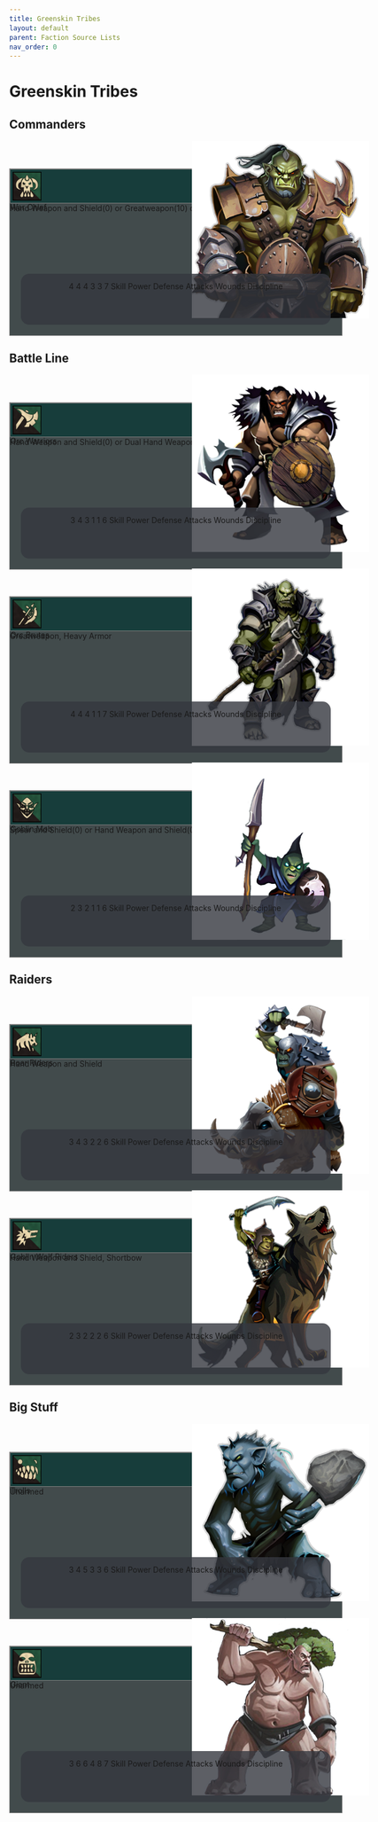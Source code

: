 ```yaml
---
title: Greenskin Tribes
layout: default
parent: Faction Source Lists
nav_order: 0
---
```

<link rel="stylesheet" href=".. / .. / style.css">
<link rel = "stylesheet" href = "factionSource.css">

# Greenskin Tribes #
## Commanders ##
<div style="position:relative; width:650px; height:350px;">
<div style = "position:absolute; top:50px; width:600px; height:300px; background-color: rgba(66,75,76, 1);border:1px solid; border-color:grey" >

<div style = "width:600px; height:60px; background:#173d3b; border:1px solid; border-color:grey" >
   
<img src = "icons/GreenskinTribes/WarChief.png" style = " height:52px; margin-top: 4px; margin-left: 4px">
      
<div class = "unit-name">War Chief</div>

  </div>

<div class = "unit-props" > Hand Weapon and Shield(0) or Greatweapon(10) or Dual Hand Weapons(5) </div>
                

<div style = "position:absolute; bottom:19px; height:92px; left:20px; width:560px; background:grey;background-color: rgba(53,56,63, 0.8); text-align: center; z-index: 1;border-radius: 15px;" >
                 
<span class = "statbox" >4</span>
<span class = "statbox" >4 </span>
<span class = "statbox" >4</span>
<span class = "statbox" >3</span>
<span class = "statbox" >3</span>
<span class = "statbox" >7</span>
<span class = "stat-text" >Skill</span>
<span class = "stat-text" >Power</span>
<span class = "stat-text" >Defense</span>
<span class = "stat-text" >Attacks</span>
<span class = "stat-text" >Wounds</span>
<span class = "stat-text" >Discipline</span>
</div>

</div>
<img src = "images/GreenskinTribes/WarChief.png" style="position:absolute; bottom:30px; right:0px; height:320px">
</div>

## Battle Line ##
<div style="position:relative; width:650px; height:350px;">
<div style = "position:absolute; top:50px; width:600px; height:300px; background-color: rgba(66,75,76, 1);border:1px solid; border-color:grey" >

<div style = "width:600px; height:60px; background:#173d3b; border:1px solid; border-color:grey" >
   
<img src = "icons/GreenskinTribes/OrcWarriors.png" style = " height:52px; margin-top: 4px; margin-left: 4px">
      
<div class = "unit-name">Orc Warriors</div>

  </div>

<div class = "unit-props" > Hand Weapon and Shield(0) or Dual Hand Weapons(0) </div>
                

<div style = "position:absolute; bottom:19px; height:92px; left:20px; width:560px; background:grey;background-color: rgba(53,56,63, 0.8); text-align: center; z-index: 1;border-radius: 15px;" >
                 
<span class = "statbox" >3</span>
<span class = "statbox" >4 </span>
<span class = "statbox" >3</span>
<span class = "statbox" >1</span>
<span class = "statbox" >1</span>
<span class = "statbox" >6</span>
<span class = "stat-text" >Skill</span>
<span class = "stat-text" >Power</span>
<span class = "stat-text" >Defense</span>
<span class = "stat-text" >Attacks</span>
<span class = "stat-text" >Wounds</span>
<span class = "stat-text" >Discipline</span>
</div>

</div>
<img src = "images/GreenskinTribes/OrcWarriors.png" style="position:absolute; bottom:30px; right:0px; height:320px">
</div>

<div style="position:relative; width:650px; height:350px;">
<div style = "position:absolute; top:50px; width:600px; height:300px; background-color: rgba(66,75,76, 1);border:1px solid; border-color:grey" >

<div style = "width:600px; height:60px; background:#173d3b; border:1px solid; border-color:grey" >
   
<img src = "icons/GreenskinTribes/OrcBrutes.png" style = " height:52px; margin-top: 4px; margin-left: 4px">
      
<div class = "unit-name">Orc Brutes</div>

  </div>

<div class = "unit-props" > Greatweapon, Heavy Armor </div>
                

<div style = "position:absolute; bottom:19px; height:92px; left:20px; width:560px; background:grey;background-color: rgba(53,56,63, 0.8); text-align: center; z-index: 1;border-radius: 15px;" >
                 
<span class = "statbox" >4</span>
<span class = "statbox" >4 </span>
<span class = "statbox" >4</span>
<span class = "statbox" >1</span>
<span class = "statbox" >1</span>
<span class = "statbox" >7</span>
<span class = "stat-text" >Skill</span>
<span class = "stat-text" >Power</span>
<span class = "stat-text" >Defense</span>
<span class = "stat-text" >Attacks</span>
<span class = "stat-text" >Wounds</span>
<span class = "stat-text" >Discipline</span>
</div>

</div>
<img src = "images/GreenskinTribes/OrcBrutes.png" style="position:absolute; bottom:30px; right:0px; height:320px">
</div>

<div style="position:relative; width:650px; height:350px;">
<div style = "position:absolute; top:50px; width:600px; height:300px; background-color: rgba(66,75,76, 1);border:1px solid; border-color:grey" >

<div style = "width:600px; height:60px; background:#173d3b; border:1px solid; border-color:grey" >
   
<img src = "icons/GreenskinTribes/GoblinMob.png" style = " height:52px; margin-top: 4px; margin-left: 4px">
      
<div class = "unit-name">Goblin Mob</div>

  </div>

<div class = "unit-props" > Spear and Shield(0) or Hand Weapon and Shield(0) </div>
                

<div style = "position:absolute; bottom:19px; height:92px; left:20px; width:560px; background:grey;background-color: rgba(53,56,63, 0.8); text-align: center; z-index: 1;border-radius: 15px;" >
                 
<span class = "statbox" >2</span>
<span class = "statbox" >3 </span>
<span class = "statbox" >2</span>
<span class = "statbox" >1</span>
<span class = "statbox" >1</span>
<span class = "statbox" >6</span>
<span class = "stat-text" >Skill</span>
<span class = "stat-text" >Power</span>
<span class = "stat-text" >Defense</span>
<span class = "stat-text" >Attacks</span>
<span class = "stat-text" >Wounds</span>
<span class = "stat-text" >Discipline</span>
</div>

</div>
<img src = "images/GreenskinTribes/GoblinMob.png" style="position:absolute; bottom:30px; right:0px; height:320px">
</div>

## Raiders ##
<div style="position:relative; width:650px; height:350px;">
<div style = "position:absolute; top:50px; width:600px; height:300px; background-color: rgba(66,75,76, 1);border:1px solid; border-color:grey" >

<div style = "width:600px; height:60px; background:#173d3b; border:1px solid; border-color:grey" >
   
<img src = "icons/GreenskinTribes/BoarRiders.png" style = " height:52px; margin-top: 4px; margin-left: 4px">
      
<div class = "unit-name">Boar Riders</div>

  </div>

<div class = "unit-props" > Hand Weapon and Shield </div>
                

<div style = "position:absolute; bottom:19px; height:92px; left:20px; width:560px; background:grey;background-color: rgba(53,56,63, 0.8); text-align: center; z-index: 1;border-radius: 15px;" >
                 
<span class = "statbox" >3</span>
<span class = "statbox" >4 </span>
<span class = "statbox" >3</span>
<span class = "statbox" >2</span>
<span class = "statbox" >2</span>
<span class = "statbox" >6</span>
<span class = "stat-text" >Skill</span>
<span class = "stat-text" >Power</span>
<span class = "stat-text" >Defense</span>
<span class = "stat-text" >Attacks</span>
<span class = "stat-text" >Wounds</span>
<span class = "stat-text" >Discipline</span>
</div>

</div>
<img src = "images/GreenskinTribes/BoarRiders.png" style="position:absolute; bottom:30px; right:0px; height:320px">
</div>

<div style="position:relative; width:650px; height:350px;">
<div style = "position:absolute; top:50px; width:600px; height:300px; background-color: rgba(66,75,76, 1);border:1px solid; border-color:grey" >

<div style = "width:600px; height:60px; background:#173d3b; border:1px solid; border-color:grey" >
   
<img src = "icons/GreenskinTribes/GoblinWolfRiders.png" style = " height:52px; margin-top: 4px; margin-left: 4px">
      
<div class = "unit-name">Goblin Wolf Riders</div>

  </div>

<div class = "unit-props" > Hand Weapon and Shield, Shortbow </div>
                

<div style = "position:absolute; bottom:19px; height:92px; left:20px; width:560px; background:grey;background-color: rgba(53,56,63, 0.8); text-align: center; z-index: 1;border-radius: 15px;" >
                 
<span class = "statbox" >2</span>
<span class = "statbox" >3 </span>
<span class = "statbox" >2</span>
<span class = "statbox" >2</span>
<span class = "statbox" >2</span>
<span class = "statbox" >6</span>
<span class = "stat-text" >Skill</span>
<span class = "stat-text" >Power</span>
<span class = "stat-text" >Defense</span>
<span class = "stat-text" >Attacks</span>
<span class = "stat-text" >Wounds</span>
<span class = "stat-text" >Discipline</span>
</div>

</div>
<img src = "images/GreenskinTribes/GoblinWolfRiders.png" style="position:absolute; bottom:30px; right:0px; height:320px">
</div>

## Big Stuff ##
<div style="position:relative; width:650px; height:350px;">
<div style = "position:absolute; top:50px; width:600px; height:300px; background-color: rgba(66,75,76, 1);border:1px solid; border-color:grey" >

<div style = "width:600px; height:60px; background:#173d3b; border:1px solid; border-color:grey" >
   
<img src = "icons/GreenskinTribes/Trolls.png" style = " height:52px; margin-top: 4px; margin-left: 4px">
      
<div class = "unit-name">Trolls</div>

  </div>

<div class = "unit-props" > Unarmed </div>
                

<div style = "position:absolute; bottom:19px; height:92px; left:20px; width:560px; background:grey;background-color: rgba(53,56,63, 0.8); text-align: center; z-index: 1;border-radius: 15px;" >
                 
<span class = "statbox" >3</span>
<span class = "statbox" >4 </span>
<span class = "statbox" >5</span>
<span class = "statbox" >3</span>
<span class = "statbox" >3</span>
<span class = "statbox" >6</span>
<span class = "stat-text" >Skill</span>
<span class = "stat-text" >Power</span>
<span class = "stat-text" >Defense</span>
<span class = "stat-text" >Attacks</span>
<span class = "stat-text" >Wounds</span>
<span class = "stat-text" >Discipline</span>
</div>

</div>
<img src = "images/GreenskinTribes/Trolls.png" style="position:absolute; bottom:30px; right:0px; height:320px">
</div>

<div style="position:relative; width:650px; height:350px;">
<div style = "position:absolute; top:50px; width:600px; height:300px; background-color: rgba(66,75,76, 1);border:1px solid; border-color:grey" >

<div style = "width:600px; height:60px; background:#173d3b; border:1px solid; border-color:grey" >
   
<img src = "icons/GreenskinTribes/Giant.png" style = " height:52px; margin-top: 4px; margin-left: 4px">
      
<div class = "unit-name">Giant</div>

  </div>

<div class = "unit-props" > Unarmed </div>
                

<div style = "position:absolute; bottom:19px; height:92px; left:20px; width:560px; background:grey;background-color: rgba(53,56,63, 0.8); text-align: center; z-index: 1;border-radius: 15px;" >
                 
<span class = "statbox" >3</span>
<span class = "statbox" >6 </span>
<span class = "statbox" >6</span>
<span class = "statbox" >4</span>
<span class = "statbox" >8</span>
<span class = "statbox" >7</span>
<span class = "stat-text" >Skill</span>
<span class = "stat-text" >Power</span>
<span class = "stat-text" >Defense</span>
<span class = "stat-text" >Attacks</span>
<span class = "stat-text" >Wounds</span>
<span class = "stat-text" >Discipline</span>
</div>

</div>
<img src = "images/GreenskinTribes/Giant.png" style="position:absolute; bottom:30px; right:0px; height:320px">
</div>

